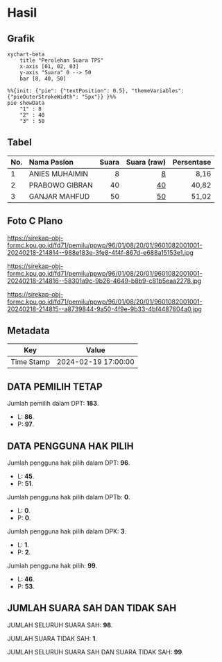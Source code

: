 # Hasil

## Grafik

```mermaid
xychart-beta
    title "Perolehan Suara TPS"
    x-axis [01, 02, 03]
    y-axis "Suara" 0 --> 50
    bar [8, 40, 50]
```

```mermaid
%%{init: {"pie": {"textPosition": 0.5}, "themeVariables": {"pieOuterStrokeWidth": "5px"}} }%%
pie showData
    "1" : 8
    "2" : 40
    "3" : 50
```

## Tabel

| No. | Nama Paslon    | Suara | Suara (raw) | Persentase |
|:--- |:-------------- | -----:| -----------:| ----------:|
| 1   | ANIES MUHAIMIN | 8     | [8][p-1]    | 8,16       |
| 2   | PRABOWO GIBRAN | 40    | [40][p-2]   | 40,82      |
| 3   | GANJAR MAHFUD  | 50    | [50][p-3]   | 51,02      |


[p-1]: https://github.com/gigit-pemilu/pemilu-2024-96-papua-barat-daya/blob/main/pilpres/hitung-suara/sub/96-papua-barat-daya/sub/01-sorong/sub/08-klamono/sub/2001-klawana-kec-klamono/sub/001-tps/sub/paslon-1.txt
[p-2]: https://github.com/gigit-pemilu/pemilu-2024-96-papua-barat-daya/blob/main/pilpres/hitung-suara/sub/96-papua-barat-daya/sub/01-sorong/sub/08-klamono/sub/2001-klawana-kec-klamono/sub/001-tps/sub/paslon-2.txt
[p-3]: https://github.com/gigit-pemilu/pemilu-2024-96-papua-barat-daya/blob/main/pilpres/hitung-suara/sub/96-papua-barat-daya/sub/01-sorong/sub/08-klamono/sub/2001-klawana-kec-klamono/sub/001-tps/sub/paslon-3.txt

## Foto C Plano

https://sirekap-obj-formc.kpu.go.id/fd71/pemilu/ppwp/96/01/08/20/01/9601082001001-20240218-214814--988e183e-3fe8-4f4f-867d-e688a15153e1.jpg

https://sirekap-obj-formc.kpu.go.id/fd71/pemilu/ppwp/96/01/08/20/01/9601082001001-20240218-214816--58301a9c-9b26-4649-b8b9-c81b5eaa2278.jpg

https://sirekap-obj-formc.kpu.go.id/fd71/pemilu/ppwp/96/01/08/20/01/9601082001001-20240218-214815--a8739844-9a50-4f9e-9b33-4bf4487604a0.jpg


## Metadata

| Key        | Value               |
| ---------- | ------------------- |
| Time Stamp | 2024-02-19 17:00:00 |


## DATA PEMILIH TETAP

Jumlah pemilih dalam DPT: **183**.
 * L: **86**.
 * P: **97**.

## DATA PENGGUNA HAK PILIH

Jumlah pengguna hak pilih dalam DPT: **96**.
 * L: **45**.
 * P: **51**.

Jumlah pengguna hak pilih dalam DPTb: **0**.
 * L: **0**.
 * P: **0**.

Jumlah pengguna hak pilih dalam DPK: **3**.
 * L: **1**.
 * P: **2**.

Jumlah pengguna hak pilih: **99**.
 * L: **46**.
 * P: **53**.

## JUMLAH SUARA SAH DAN TIDAK SAH

JUMLAH SELURUH SUARA SAH: **98**.

JUMLAH SUARA TIDAK SAH: **1**.

JUMLAH SELURUH SUARA SAH DAN SUARA TIDAK SAH: **99**.


